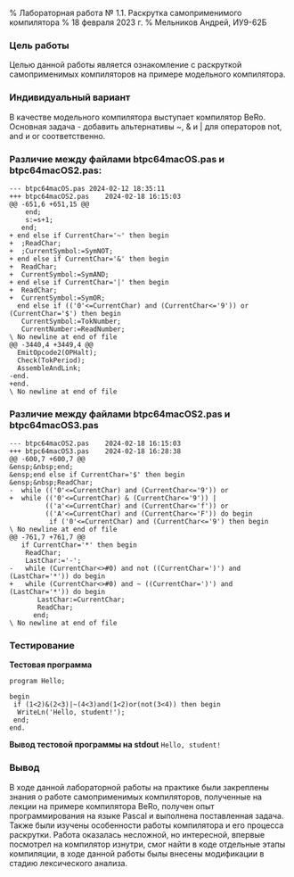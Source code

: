 % Лабораторная работа № 1.1. Раскрутка самоприменимого компилятора
% 18 февраля 2023 г.
% Мельников Андрей, ИУ9-62Б

### Цель работы
Целью данной работы является ознакомление с раскруткой самоприменимых компиляторов на
примере модельного компилятора.

### Индивидуальный вариант
В качестве модельного компилятора выступает компилятор BeRo.
Основная задача - добавить альтернативы ~, & и | для операторов not, and и or соответственно.

### Различие между файлами btpc64macOS.pas и btpc64macOS2.pas:
```
--- btpc64macOS.pas	2024-02-12 18:35:11
+++ btpc64macOS2.pas	2024-02-18 16:15:03
@@ -651,6 +651,15 @@
    end;
    s:=s+1;
   end;
+ end else if CurrentChar='~' then begin
+  ;ReadChar;
+  ;CurrentSymbol:=SymNOT;
+ end else if CurrentChar='&' then begin
+  ReadChar;
+  CurrentSymbol:=SymAND;
+ end else if CurrentChar='|' then begin
+  ReadChar;
+  CurrentSymbol:=SymOR;
  end else if (('0'<=CurrentChar) and (CurrentChar<='9')) or (CurrentChar='$') then begin
   CurrentSymbol:=TokNumber;
   CurrentNumber:=ReadNumber;
\ No newline at end of file
@@ -3440,4 +3449,4 @@
  EmitOpcode2(OPHalt);
  Check(TokPeriod);
  AssembleAndLink;
-end.
+end.
\ No newline at end of file
```
### Различие между файлами btpc64macOS2.pas и btpc64macOS3.pas
```
--- btpc64macOS2.pas	2024-02-18 16:15:03
+++ btpc64macOS3.pas	2024-02-18 16:28:38
@@ -600,7 +600,7 @@
&ensp;&nbsp;end;
&ensp;end else if CurrentChar='$' then begin
&ensp;&nbsp;ReadChar;
-  while (('0'<=CurrentChar) and (CurrentChar<='9')) or
+  while (('0'<=CurrentChar) & (CurrentChar<='9')) |
         (('a'<=CurrentChar) and (CurrentChar<='f')) or
         (('A'<=CurrentChar) and (CurrentChar<='F')) do begin
          if ('0'<=CurrentChar) and (CurrentChar<='9') then begin
\ No newline at end of file
@@ -761,7 +761,7 @@
   if CurrentChar='*' then begin
    ReadChar;
    LastChar:='-';
-   while (CurrentChar<>#0) and not ((CurrentChar=')') and (LastChar='*')) do begin
+   while (CurrentChar<>#0) and ~ ((CurrentChar=')') and (LastChar='*')) do begin
       LastChar:=CurrentChar;
       ReadChar;
      end;
\ No newline at end of file
```
### Тестирование
**Тестовая программа**
```
program Hello;

begin
 if (1<2)&(2<3)|~(4<3)and(1<2)or(not(3<4)) then begin
  WriteLn('Hello, student!');
 end;
end.
```
**Вывод тестовой программы на stdout**
```Hello, student!```

### Вывод
В ходе данной лабораторной работы на практике были закреплены знания о работе самоприменимых 
компиляторов, полученные на лекции на примере компилятора BeRo, получен опыт программирования на
языке Pascal и выполнена поставленная задача. Также были изучены особенности работы компилятора и
его процесса раскрутки. Работа оказалась несложной, но интересной, впервые посмотрел на компилятор
изнутри, смог найти в коде отдельные этапы компиляции, в ходе данной работы былы внесены 
модификации в стадию лексического анализа.

